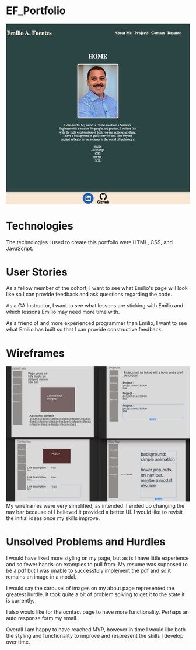 # EF_Portfolio

![Landing page screengrab](/portfolioscreenshot.png)

# Technologies

The technologies I used to create this portfolio were HTML, CSS, and JavaScript.

# User Stories

As a fellow member of the cohort, I want to see what Emilio's page will look like so I can provide feedback and ask questions regarding the code.

As a GA Instructor, I want to see what lessons are sticking with Emilio and which lessons Emilio may need more time with.

As a friend of and more experienced programmer than Emilio, I want to see what Emilio has built so that I can provide constructive feedback.

# Wireframes

![Landing page screengrab](/wireframep1.png)
My wireframes were very simplified, as intended. I ended up changing the nav bar because of I believed it provided a better UI. I would like to revisit the initial ideas once my skills improve.

# Unsolved Problems and Hurdles

I would have liked more styling on my page, but as is I have little experience and so fewer hands-on examples to pull from. My resume was supposed to be a pdf but I was unable to successfuly implement the pdf and so it remains an image in a modal.

I would say the carousel of images on my about page represented the greatest hurdle. It took quite a bit of problem solving to get it to the state it is currently.

I also would like for the ocntact page to have more functionality. Perhaps an auto response form my email.

Overall I am happy to have reached MVP, however in time I would like both the styling and functionality to improve and respresent the skills I develop over time.

<!-- explain in detail the problems and hurdles. -->